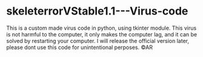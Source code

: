 # skeleterrorVStable1.1---Virus-code
This is a custom made virus code in python, using tkinter module.
This virus is not harmful to the computer, it only makes the computer lag, and it can be solved by restarting your computer.
I will release the official version later, please dont use this code for unintentional perposes.
©AR
